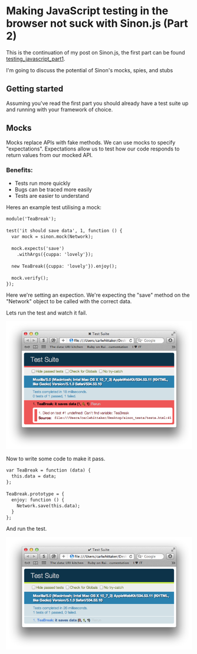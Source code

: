 # Making JavaScript testing in the browser not suck with Sinon.js (Part 2)

This is the continuation of my post on Sinon.js, the first part can be found [testing_javascript_part1](here).

I'm going to discuss the potential of Sinon's mocks, spies, and stubs

## Getting started
Assuming you've read the first part you should already have a test suite up and running with your framework of choice.

## Mocks
Mocks replace APIs with fake methods. We can use mocks to specify "expectations". Expectations allow us to test how our code responds to return values from our mocked API.

### Benefits:
* Tests run more quickly
* Bugs can be traced more easily
* Tests are easier to understand

Heres an example test utilising a mock:
  
    module('TeaBreak');

    test('it should save data', 1, function () {
      var mock = sinon.mock(Network);
      
      mock.expects('save')
        .withArgs({cuppa: 'lovely'});

      new TeaBreak({cuppa: 'lovely'}).enjoy();

      mock.verify();
    });

Here we're setting an expection. We're expecting the "save" method on the "Network" object to be called with the correct data.

Lets run the test and watch it fail.

![Failing test with a mock expectation](failing_mock.png)

Now to write some code to make it pass.

    var TeaBreak = function (data) {
      this.data = data;
    };

    TeaBreak.prototype = {
      enjoy: function () {
        Network.save(this.data);
      }
    };

And run the test.

![Passing test with a mock](passing_mock.png)

